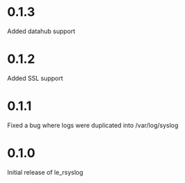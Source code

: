 # 0.1.3

Added datahub support

# 0.1.2

Added SSL support

# 0.1.1

Fixed a bug where logs were duplicated into /var/log/syslog

# 0.1.0

Initial release of le_rsyslog
